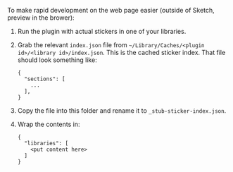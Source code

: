 To make rapid development on the web page easier (outside of Sketch, preview in the brower):

1.  Run the plugin with actual stickers in one of your libraries.

2.  Grab the relevant `index.json` file from `~/Library/Caches/<plugin id>/<library id>/index.json`.
    This is the cached sticker index. That file should look something like:

    ```
    {
      "sections": [
        ...
      ],
    }
    ```

3.  Copy the file into this folder and rename it to `_stub-sticker-index.json`.

4.  Wrap the contents in:

    ```
    {
      "libraries": [
        <put content here>
      ]
    }
    ```